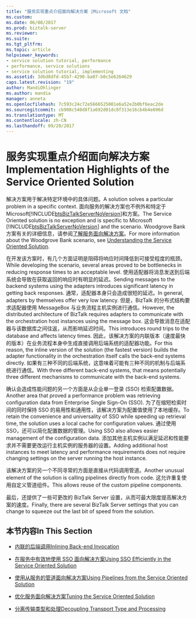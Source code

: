 ```yaml
---
title: "服务实现重点介绍面向解决方案 |Microsoft 文档"
ms.custom: 
ms.date: 06/08/2017
ms.prod: biztalk-server
ms.reviewer: 
ms.suite: 
ms.tgt_pltfrm: 
ms.topic: article
helpviewer_keywords:
- service solution tutorial, performance
- performance, service solutions
- service solution tutorial, implementing
ms.assetid: 3dbd8dfd-45b7-4290-ba07-b0c5e6264629
caps.latest.revision: "19"
author: MandiOhlinger
ms.author: mandia
manager: anneta
ms.openlocfilehash: 7c593c24c72e5666525001e6a52e2b0bf6eac2de
ms.sourcegitcommit: cb908c540d8f1a692d01dc8f313e16cb4b4e696d
ms.translationtype: MT
ms.contentlocale: zh-CN
ms.lasthandoff: 09/20/2017
---
```

# <a name="implementation-highlights-of-the-service-oriented-solution"></a><span data-ttu-id="b92c6-102">服务实现重点介绍面向解决方案</span><span class="sxs-lookup"><span data-stu-id="b92c6-102">Implementation Highlights of the Service Oriented Solution</span></span>
<span data-ttu-id="b92c6-103">解决方案用于解决特定环境中的具体问题。</span><span class="sxs-lookup"><span data-stu-id="b92c6-103">A solution solves a particular problem in a specific context.</span></span> <span data-ttu-id="b92c6-104">面向服务的解决方案也不例外和特定于 Microsoft[!INCLUDE[btsBizTalkServerNoVersion](../includes/btsbiztalkservernoversion-md.md)]和方案。</span><span class="sxs-lookup"><span data-stu-id="b92c6-104">The Service Oriented solution is no exception and is specific to Microsoft [!INCLUDE[btsBizTalkServerNoVersion](../includes/btsbiztalkservernoversion-md.md)] and the scenario.</span></span> <span data-ttu-id="b92c6-105">Woodgrove Bank 方案有关的详细信息，请参阅[了解服务面向解决方案](../core/understanding-the-service-oriented-solution.md)。</span><span class="sxs-lookup"><span data-stu-id="b92c6-105">For more information about the Woodgrove Bank scenario, see [Understanding the Service Oriented Solution](../core/understanding-the-service-oriented-solution.md).</span></span>  
  
 <span data-ttu-id="b92c6-106">在开发该方案时，有几个方面证明是阻碍将响应时间降低到可接受程度的瓶颈。</span><span class="sxs-lookup"><span data-stu-id="b92c6-106">While developing the scenario, several areas proved to be bottlenecks in reducing response times to an acceptable level.</span></span> <span data-ttu-id="b92c6-107">使用适配器将消息发送到后端系统会导致在获取返回的响应时有明显的延迟。</span><span class="sxs-lookup"><span data-stu-id="b92c6-107">Sending messages to the backend systems using the adapters introduces significant latency in getting back responses.</span></span> <span data-ttu-id="b92c6-108">通常，适配器本身只会造成很短的延迟。</span><span class="sxs-lookup"><span data-stu-id="b92c6-108">In general, adapters by themselves offer very low latency.</span></span> <span data-ttu-id="b92c6-109">但是，BizTalk 的分布式结构要求适配器使用 MessageBox 与业务流程主机实例进行通信。</span><span class="sxs-lookup"><span data-stu-id="b92c6-109">However, the distributed architecture of BizTalk requires adapters to communicate with the orchestration host instances using the message box.</span></span> <span data-ttu-id="b92c6-110">这会导致消息在适配器与该数据库之间往返，从而影响延迟时间。</span><span class="sxs-lookup"><span data-stu-id="b92c6-110">This introduces round trips to the database and affects latency times.</span></span> <span data-ttu-id="b92c6-111">因此，该解决方案的内联版本（速度最快的版本）在业务流程本身中生成直接调用后端系统的适配器功能。</span><span class="sxs-lookup"><span data-stu-id="b92c6-111">For this reason, the inline version of the solution (the fastest version) builds the adapter functionality in the orchestration itself calls the back-end systems directly.</span></span> <span data-ttu-id="b92c6-112">如果有三种不同的后端系统，这意味着可能有三种不同的机制与后端系统进行通信。</span><span class="sxs-lookup"><span data-stu-id="b92c6-112">With three different back-end systems, that means potentially three different mechanisms to communicate with the back-end systems.</span></span>  
  
 <span data-ttu-id="b92c6-113">确认会造成性能问题的另一个方面是从企业单一登录 (SSO) 检索配置数据。</span><span class="sxs-lookup"><span data-stu-id="b92c6-113">Another area that proved a performance problem was retrieving configuration data from Enterprise Single Sign-On (SSO).</span></span> <span data-ttu-id="b92c6-114">为了在缩短检索时间的同时保持 SSO 的易用性和通用性，该解决方案为配置值使用了本地缓存。</span><span class="sxs-lookup"><span data-stu-id="b92c6-114">To retain the convenience and universality of SSO while speeding up retrieval time, the solution uses a local cache for configuration values.</span></span> <span data-ttu-id="b92c6-115">通过使用 SSO，还可以简化配置数据的管理。</span><span class="sxs-lookup"><span data-stu-id="b92c6-115">Using SSO also allows easier management of the configuration data.</span></span> <span data-ttu-id="b92c6-116">添加其他主机实例以满足延迟和性能要求并不需要更改运行主机实例的服务器的设置。</span><span class="sxs-lookup"><span data-stu-id="b92c6-116">Adding additional host instances to meet latency and performance requirements does not require changing settings on the server running the host instance.</span></span>  
  
 <span data-ttu-id="b92c6-117">该解决方案的另一个不同寻常的方面是直接从代码调用管道。</span><span class="sxs-lookup"><span data-stu-id="b92c6-117">Another unusual element of the solution is calling pipelines directly from code.</span></span> <span data-ttu-id="b92c6-118">这允许重复使用自定义管道组件。</span><span class="sxs-lookup"><span data-stu-id="b92c6-118">This allows reuse of the custom pipeline components.</span></span>  
  
 <span data-ttu-id="b92c6-119">最后，还提供了一些可更改的 BizTalk Server 设置，从而可最大限度提高解决方案的速度。</span><span class="sxs-lookup"><span data-stu-id="b92c6-119">Finally, there are several BizTalk Server settings that you can change to squeeze out the last bit of speed from the solution.</span></span>  
  
## <a name="in-this-section"></a><span data-ttu-id="b92c6-120">本节内容</span><span class="sxs-lookup"><span data-stu-id="b92c6-120">In This Section</span></span>  
  
-   [<span data-ttu-id="b92c6-121">内联的后端调用</span><span class="sxs-lookup"><span data-stu-id="b92c6-121">Inlining Back-end Invocation</span></span>](../core/inlining-back-end-invocation.md)  
  
-   [<span data-ttu-id="b92c6-122">在服务中有效地使用 SSO 面向解决方案</span><span class="sxs-lookup"><span data-stu-id="b92c6-122">Using SSO Efficiently in the Service Oriented Solution</span></span>](../core/using-sso-efficiently-in-the-service-oriented-solution.md)  
  
-   [<span data-ttu-id="b92c6-123">使用从服务的管道面向解决方案</span><span class="sxs-lookup"><span data-stu-id="b92c6-123">Using Pipelines from the Service Oriented Solution</span></span>](../core/using-pipelines-from-the-service-oriented-solution.md)  
  
-   [<span data-ttu-id="b92c6-124">优化服务面向解决方案</span><span class="sxs-lookup"><span data-stu-id="b92c6-124">Tuning the Service Oriented Solution</span></span>](../core/tuning-the-service-oriented-solution.md)  
  
-   [<span data-ttu-id="b92c6-125">分离传输类型和处理</span><span class="sxs-lookup"><span data-stu-id="b92c6-125">Decoupling Transport Type and Processing</span></span>](../core/decoupling-transport-type-and-processing.md)